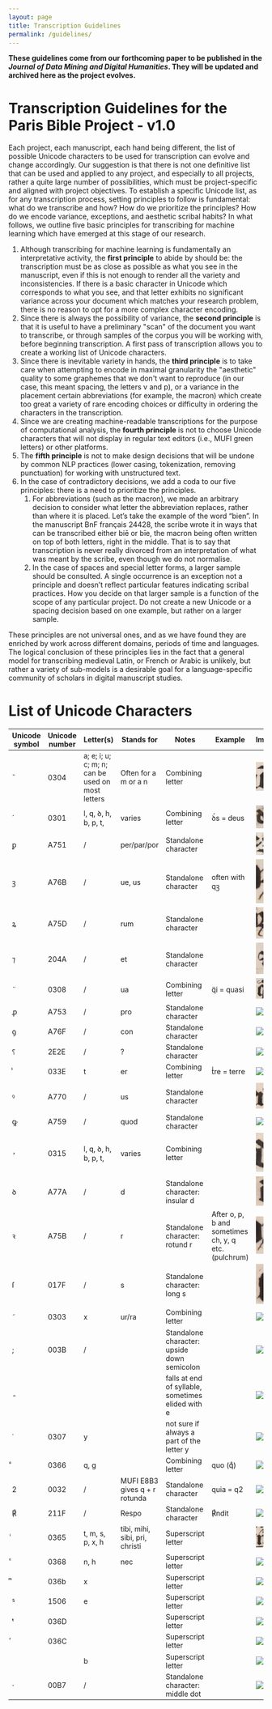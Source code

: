 ```yaml
---
layout: page
title: Transcription Guidelines
permalink: /guidelines/
---
```

<base target="_blank">

**These guidelines come from our forthcoming paper to be published in the *Journal of Data Mining and Digital Humanities*. They will be updated and archived here as the project evolves.**

# Transcription Guidelines for the Paris Bible Project - v1.0

Each project, each manuscript, each hand being different, the list of possible Unicode characters to be used for transcription can evolve and change accordingly. Our suggestion is that there is not one definitive list that can be used and applied to any project, and especially to all projects, rather a quite large number of possibilities, which must be project-specific and aligned with project objectives. To establish a specific Unicode list, as for any transcription process, setting principles to follow is fundamental: what do we transcribe and how? How do we prioritize the principles? How do we encode variance, exceptions, and aesthetic scribal habits? In what follows, we outline five basic principles for transcribing for machine learning which have emerged at this stage of our research. 

1. Although transcribing for machine learning is fundamentally an interpretative activity, the **first principle** to abide by should be: the transcription must be as close as possible as what you see in the manuscript, even if this is not enough to render all the variety and inconsistencies. If there is a basic character in Unicode which corresponds to what you see, and that letter exhibits no significant variance across your document which matches your research problem, there is no reason to opt for a more complex character encoding. 
2. Since there is always the possibility of variance, the **second principle** is that it is useful to have a preliminary "scan" of the document you want to transcribe, or through samples of the corpus you will be working with, before beginning transcription. A first pass of transcription allows you to create a working list of Unicode characters.
3. Since there is inevitable variety in hands, the **third principle** is to take care when attempting to encode in maximal granularity the "aesthetic" quality to some graphemes that we don't want to reproduce (in our case, this meant spacing, the letters v and p), or a variance in the placement certain abbreviations (for example, the macron) which create too great a variety of rare encoding choices or difficulty in ordering the characters in the transcription. 
4. Since we are creating machine-readable transcriptions for the purpose of computational analysis, the **fourth principle** is not to choose Unicode characters that will not display in regular text editors (i.e., MUFI green letters) or other platforms. 
5. The **fifth principle** is not to make design decisions that will be undone by common NLP practices (lower casing, tokenization, removing punctuation) for working with unstructured text.
6. In the case of contradictory decisions, we add a coda to our five principles: there is a need to prioritize the principles.
   1. For abbreviations (such as the macron), we made an arbitrary decision to consider what letter the abbreviation replaces, rather than where it is placed. Let’s take the example of the word “bien”. In the manuscript BnF français 24428, the scribe wrote it in ways that can be transcribed either biē or bīe, the macron being often written on top of both letters, right in the middle. That is to say that transcription is never really divorced from an interpretation of what was meant by the scribe, even though we do not normalise. 
   2. In the case of spaces and special letter forms, a larger sample should be consulted. A single occurrence is an exception not a principle and doesn’t reflect particular features indicating scribal practices. How you decide on that larger sample is a function of the scope of any particular project. Do not create a new Unicode or a spacing decision based on one example, but rather on a larger sample.

These principles are not universal ones, and as we have found they are enriched by work across different domains, periods of time and languages. The logical conclusion of these principles lies in the fact that a general model for transcribing medieval Latin, or French or Arabic is unlikely, but rather a variety of sub-models is a desirable goal for a language-specific community of scholars in digital manuscript studies.



# List of Unicode Characters



| Unicode symbol | Unicode number | Letter(s)                                        | Stands for                     | Notes                                              | Example                                              | Image                                                        |
| -------------- | -------------- | ------------------------------------------------ | ------------------------------ | -------------------------------------------------- | ---------------------------------------------------- | ------------------------------------------------------------ |
| ̄               | 0304           | a; e; i; u; c; m; n; can be used on most letters | Often for a m or a n           | Combining letter                                   |                                                      | ![img](https://github.com/parisbible/charactermap/blob/main/Special%20Character/Images/LewisEM063_U0304_p23.png?raw=true) |
| ́               | 0301           | l, q, ꝺ, h, b, p, t,                             | varies                         | Combining letter                                   | ꝺ́s = deus                                            | ![img](/assets/unicode/0301.png)                                                     |
| ꝑ              | A751           | /                                                | per/par/por                    | Standalone character                               |                                                      | ![img](/assets/unicode/A751.png)                                                     |
| ꝫ              | A76B           | /                                                | ue, us                         | Standalone character                               | often with qꝫ                                        | ![img](https://github.com/parisbible/charactermap/blob/main/Special%20Character/Images/LewisEM063_UA76B_p23.png?raw=true) |
| ꝝ              | A75D           | /                                                | rum                            | Standalone character                               |                                                      | ![img](https://github.com/parisbible/charactermap/blob/main/Special%20Character/Images/LewisEM063_UA75D_p1.png?raw=true) |
| ⁊              | 204A           | /                                                | et                             | Standalone character                               |                                                      | ![img](https://github.com/parisbible/charactermap/blob/main/Special%20Character/Images/LewisEM063_U204A_p23.png?raw=true) |
| ̈               | 0308           | /                                                | ua                             | Combining letter                                   | q̈i = quasi                                           | ![img](https://github.com/parisbible/charactermap/blob/main/Special%20Character/Images/LewisEM063_U0308_p23.png?raw=true) |
| ꝓ              | A753           | /                                                | pro                            | Standalone character                               |                                                      | ![img]()                                                     |
| ꝯ              | A76F           | /                                                | con                            | Standalone character                               |                                                      | ![img]()                                                     |
| ⸮              | 2E2E           | /                                                | ?                              | Standalone character                               |                                                      | ![img]()                                                     |
| ̾               | 033E           | t                                                | er                             | Combining letter                                   | t̾re = terre                                          | ![img]()                                                     |
| ꝰ              | A770           | /                                                | us                             | Standalone character                               |                                                      | ![img](https://github.com/parisbible/charactermap/blob/main/Special%20Character/Images/LewisEM063_UA770_p1.png?raw=true) |
| ꝙ              | A759           | /                                                | quod                           | Standalone character                               |                                                      | ![img]()                                                     |
| ̕               | 0315           | l, q, ꝺ, h, b, p, t,                             | varies                         | Combining letter                                   |                                                      | ![img](https://github.com/parisbible/charactermap/blob/main/Special%20Character/Images/LewisEM063_U0315_p23.png?raw=true) |
| ꝺ              | A77A           | /                                                | d                              | Standalone character: insular d                    |                                                      | ![img](https://github.com/parisbible/charactermap/blob/main/Special%20Character/Images/LewisEM063_UA77A_p1.png?raw=true) |
| ꝛ              | A75B           | /                                                | r                              | Standalone character: rotund r                     | After o, p, b and sometimes ch, y, q etc. (pulchrum) | ![img](https://github.com/parisbible/charactermap/blob/main/Special%20Character/Images/LewisEM063_UA75B_p1.png?raw=true) |
| ſ              | 017F           | /                                                | s                              | Standalone character: long s                       |                                                      | ![img](https://github.com/parisbible/charactermap/blob/main/Special%20Character/Images/LewisEM063_U017F_p1.png?raw=true) |
| ˜              | 0303           | x                                                | ur/ra                          | Combining letter                                   |                                                      | ![img]()                                                     |
| ;              | 003B           | /                                                |                                | Standalone  character: upside down semicolon       |                                                      | ![img]()                                                     |
| -              |                |                                                  |                                | falls  at end of syllable, sometimes elided with e |                                                      | ![img]()                                                     |
| ̇               | 0307           | y                                                |                                | not sure if always a part of the letter y          |                                                      | ![img]()                                                     |
| ͦ               | 0366           | q, g                                             |                                | Combining letter                                   | quo  (qͦ)                                             | ![img]()                                                     |
| 2              | 0032           | /                                                | MUFI  E8B3 gives q + r rotunda | Standalone  character                              | quia  = q2                                           | ![img]()                                                     |
| ℟              | 211F           | /                                                | Respo                          | Standalone  character                              | ℟ndit                                                | ![img]()                                                     |
| ͥ               | 0365           | t, m, s, p, x, h                                 | tibi, mihi, sibi, pri, christi | Superscript letter                                 |                                                      | ![img](https://github.com/parisbible/charactermap/blob/main/Special%20Character/Images/LewisEM063_U0365_p23.png?raw=true) |
| ͨ               | 0368           | n, h                                             | nec                            | Superscript letter                                 |                                                      | ![img]()                                                     |
| ͫ               | 036b           | x                                                |                                | Superscript letter                                 |                                                      | ![img]()                                                     |
| ᔆ              | 1506           | e                                                |                                | Superscript letter                                 |                                                      | ![img]()                                                     |
| ᵗ              | 036D           |                                                  |                                | Superscript  letter                                |                                                      | ![img]()                                                     |
| ͬ               | 036C           |                                                  |                                | Superscript  letter                                |                                                      | ![img]()                                                     |
|                |                | b                                                |                                | Superscript letter                                 |                                                      | ![img]()                                                     |
| ·              | 00B7           | /                                                |                                | Standalone character: middle dot                   |                                                      | ![img]()                                                     |
